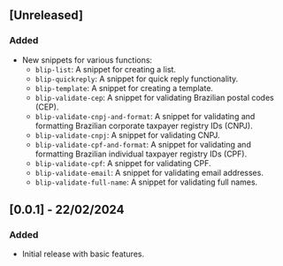## [Unreleased]

### Added
- New snippets for various functions:
  - `blip-list`: A snippet for creating a list.
  - `blip-quickreply`: A snippet for quick reply functionality.
  - `blip-template`: A snippet for creating a template.
  - `blip-validate-cep`: A snippet for validating Brazilian postal codes (CEP).
  - `blip-validate-cnpj-and-format`: A snippet for validating and formatting Brazilian corporate taxpayer registry IDs (CNPJ).
  - `blip-validate-cnpj`: A snippet for validating CNPJ.
  - `blip-validate-cpf-and-format`: A snippet for validating and formatting Brazilian individual taxpayer registry IDs (CPF).
  - `blip-validate-cpf`: A snippet for validating CPF.
  - `blip-validate-email`: A snippet for validating email addresses.
  - `blip-validate-full-name`: A snippet for validating full names.

## [0.0.1] - 22/02/2024

### Added
- Initial release with basic features.